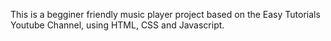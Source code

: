 This is a begginer friendly music player project based on the Easy Tutorials Youtube Channel, using HTML, CSS and Javascript.
